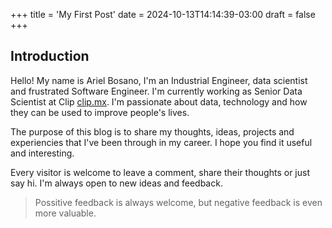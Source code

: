 +++
title = 'My First Post'
date = 2024-10-13T14:14:39-03:00
draft = false
+++

## Introduction

Hello! My name is Ariel Bosano, I'm an Industrial Engineer, data scientist and frustrated Software Engineer. I'm currently working as Senior Data Scientist at Clip [clip.mx](https://clip.mx). I'm passionate about data, technology and how they can be used to improve people's lives.

The purpose of this blog is to share my thoughts, ideas, projects and experiencies that I've been through in my career. I hope you find it useful and interesting.

Every visitor is welcome to leave a comment, share their thoughts or just say hi. I'm always open to new ideas and feedback.

> Possitive feedback is always welcome, but negative feedback is even more valuable.
